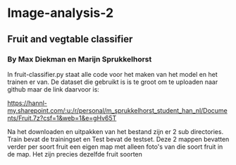 # Image-analysis-2
## Fruit and vegtable classifier
### By Max Diekman en Marijn Sprukkelhorst

In fruit-classifier.py staat alle code voor het maken van het model en het trainen er van.
De dataset die gebruikt is is te groot om te uploaden naar github maar de link daarvoor is:

  https://hannl-my.sharepoint.com/:u:/r/personal/m_sprukkelhorst_student_han_nl/Documents/Fruit.7z?csf=1&web=1&e=gHv65T


Na het downloaden en uitpakken van het bestand zijn er 2 sub directories. Train bevat de trainingset en Test bevat de testset. Deze 2 mappen bevatten verder per soort fruit een eigen map met alleen foto's van die soort fruit in de map. Het zijn precies dezelfde fruit soorten
